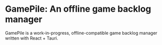 # GamePile: An offline game backlog manager

GamePile is a work-in-progress, offline-compatible game backlog manager written with React + Tauri.
